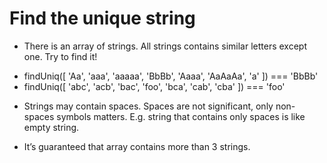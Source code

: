 # Find the unique string

- There is an array of strings. All strings contains similar letters except one. Try to find it!

* findUniq([ 'Aa', 'aaa', 'aaaaa', 'BbBb', 'Aaaa', 'AaAaAa', 'a' ]) === 'BbBb'
* findUniq([ 'abc', 'acb', 'bac', 'foo', 'bca', 'cab', 'cba' ]) === 'foo'

- Strings may contain spaces. Spaces are not significant, only non-spaces symbols matters. E.g. string that contains only spaces is like empty string.

- It’s guaranteed that array contains more than 3 strings.
